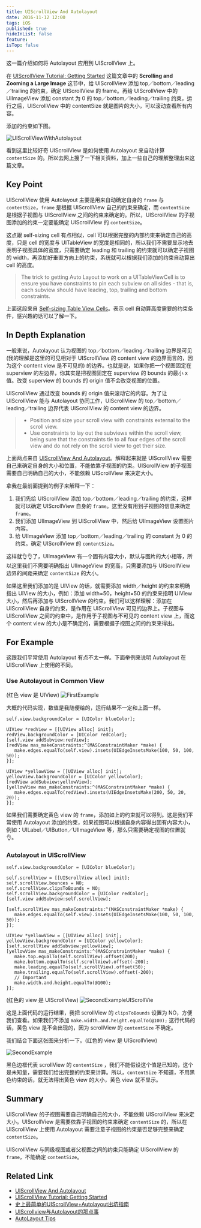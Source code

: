 ```yaml
---
title: UIScrollView And Autolayout
date: 2016-11-12 12:00
tags: iOS
published: true
hideInList: false
feature: 
isTop: false
---
```


这一篇介绍如何将 Autolayout 应用到 UIScrollView 上。

在 [UIScrollView Tutorial: Getting Started][2] 这篇文章中的 **Scrolling and Zooming a Large Image** 这节中，给 UIScrollView 添加 top／bottom／leading／trailing 的约束，确定 UIScrollView 的 frame。再给 UIScrollView 中的 UIImageView 添加 constant 为 0 的 top／bottom／leading／trailing 约束，运行之后，UIScrollView 中的 contentSize 就是图片的大小，可以滚动查看所有内容。

<!-- more -->

添加的约束如下图。

![UIScrollViewWithAutolayout][7]

看到这里比较好奇 UIScrollView 是如何使用 Autolayout 来自动计算 `contentSize` 的。所以去网上搜了一下相关资料，加上一些自己的理解整理出来这篇文章。

## Key Point

UIScrollView 使用 Autolayout 主要是用来自动确定自身的 `frame` 与 `contentSize`，`frame` 是根据 UIScrollView 自己的约束来确定，而 `contentSize` 是根据子视图与 UIScrollView 之间的约束来确定的。所以，UIScrollView 的子视图添加的约束一定要能确定 UIScrollView 的 `contentSize`。

这点跟 self-sizing cell 有点相似，cell 可以根据完整的内部约束来确定自己的高度，只是 cell 的宽度与 UITableView 的宽度是相同的，所以我们不需要显示地去表明子视图具体的宽度，只需要确定 leading 和 trailing 的约束就可以确定子视图的 width，再添加好垂直方向上的约束，系统就可以根据我们添加的约束自动算出 cell 的高度。

> The trick to getting Auto Layout to work on a UITableViewCell is to ensure you have constraints to pin each subview on all sides - that is, each subview should have leading, top, trailing and bottom constraints.

上面这段来自 [Self-sizing Table View Cells][6]。表示 cell 自动算高度需要的约束条件，感兴趣的话可以了解一下。

## In Depth Explanation

一般来说，Autolayout 认为视图的 top／bottom／leading／trailing 边界是可见 (我的理解是这里的可见相对于 UIScrollView 的 content view  的边界而言的，因为这个 content view 是不可见的) 的边界。也就是说，如果你把一个视图固定在 superview 的左边界，你其实是把视图固定在 superview 的 bounds 的最小 x 值。改变 superview 的 bounds 的 origin 值不会改变视图的位置。

UIScrollView 通过改变 bounds 的 origin 值来滚动它的内容。为了让 UIScrollView 能与 Autolayout 协同工作，UIScrollView 的 top／bottom／leading／trailing 边界代表 UIScrollView 的 content view 的边界。

> * Position and size your scroll view with constraints external to the scroll view.
> * Use constraints to lay out the subviews within the scroll view, being sure that the constraints tie to all four edges of the scroll view and do not rely on the scroll view to get their size.

上面两点来自 [UIScrollView And Autolayout][1]。解释起来就是 UIScrollView 需要自己来确定自身的大小和位置，不能依靠子视图的约束。UIScrollView 的子视图需要自己明确自己的大小，不能依赖 UIScrollView 来决定大小。

拿我在最前面提到的例子来解释一下：

1. 我们先给 UIScrollView 添加 top／bottom／leading／trailing 的约束，这样就可以确定 UIScrollView 自身的 `frame`。这里没有用到子视图的信息来确定 `frame`。
2. 我们添加 UIImageView 到 UIScrollView 中，然后给 UIImageView 设置图片内容。
3. 给 UIImageView 添加 top／bottom／leading／trailing 的 constant 为 0 的约束。确定 UIScrollView 的 `contentSize`。

这样就👌👌了，UIImageView 有一个固有内容大小，默认与图片的大小相等，所以这里我们不需要明确指出 UIImageView 的宽高，只需要添加与 UIScrollView 边界的间距来确定 `contentSize` 的大小。

如果这里我们添加的是 UIView 的话，就需要添加 width／height 的约束来明确指出 UIView 的大小，例如：添加 width=50，height=50 的约束来指明 UIView 大小，然后再添加与 UIScrollView 的约束。我们可以这样理解：添加在 UIScrollView 自身的约束，是作用在 UIScrollView 可见的边界上。子视图与 UIScrollView 之间的约束中，是作用于子视图与不可见的 content view 上，而这个 content view 的大小是不确定的，需要根据子视图之间的约束来得出。

## For Example

这跟我们平常使用 Autolayout 有点不太一样。下面举例来说明 Autolayout 在 UIScrollView 上使用的不同。

### Use Autolayout in Common View

(红色 view 是 UIView)
![FirstExample][8]

大概的代码实现，数值是我随便给的，运行结果不一定和上面一样。

```
self.view.backgroundColor = [UIColor blueColor];
  
UIView *redView = [[UIView alloc] init];
redView.backgroundColor = [UIColor redColor];
[self.view addSubview:redView];
[redView mas_makeConstraints:^(MASConstraintMaker *make) {
   make.edges.equalTo(self.view).insets(UIEdgeInsetsMake(100, 50, 100, 50));
}];
    
UIView *yellowView = [[UIView alloc] init];
yellowView.backgroundColor = [UIColor yellowColor];
[redView addSubview:yellowView];
[yellowView mas_makeConstraints:^(MASConstraintMaker *make) {
   make.edges.equalTo(redView).insets(UIEdgeInsetsMake(200, 50, 20, 20));
}];
```

如果我们需要确定黄色 view 的 `frame`，添加如上的约束就可以得到。这是我们平常使用 Autolayout 添加的约束，如果视图可以根据自身内容得出固有内容大小，例如：UILabel／UIButton／UIImageView 等，那么只需要确定视图的位置就 👌。

### Autolayout in UIScrollView

```
self.view.backgroundColor = [UIColor blueColor];
    
self.scrollView = [[UIScrollView alloc] init];
self.scrollView.bounces = NO;
self.scrollView.clipsToBounds = NO;
self.scrollView.backgroundColor = [UIColor redColor];
[self.view addSubview:self.scrollView];
    
[self.scrollView mas_makeConstraints:^(MASConstraintMaker *make) {
   make.edges.equalTo(self.view).insets(UIEdgeInsetsMake(100, 50, 100, 50));
}];
    
UIView *yellowView = [[UIView alloc] init];
yellowView.backgroundColor = [UIColor yellowColor];
[self.scrollView addSubview:yellowView];
[yellowView mas_makeConstraints:^(MASConstraintMaker *make) {
   make.top.equalTo(self.scrollView).offset(200);
   make.bottom.equalTo(self.scrollView).offset(-200);
   make.leading.equalTo(self.scrollView).offset(50);
   make.trailing.equalTo(self.scrollView).offset(-200);
   // Important
   make.width.and.height.equalTo(@100);
}];
```

(红色的 view 是 UIScrollView)
![SecondExampleUIScrollVie][9]

这是上面代码的运行结果，我把 scrollView 的 `clipsToBounds` 设置为 NO，方便我们查看。如果我们不添加 `make.width.and.height.equalTo(@100);` 这行代码的话，黄色 view 是不会出现的，因为 scrollView 的 `contentSize` 不确定。

我们结合下面这张图来分析一下。(红色的 view 是 UIScrollView)

![SecondExample][10]

黑色边框代表 scrollView 的 `contentSize` ，我们不能假设这个值是已知的，这个是未知量，需要我们给出完整的约束来计算。所以，`contentSize` 不知道，不用黑色约束的话，就无法得出黄色 view 的大小，黄色 view 就不显示。

## Summary

UIScrollView 的子视图需要自己明确自己的大小，不能依赖 UIScrollView 来决定大小。UIScrollView 是需要依靠子视图的约束来确定 `contentSize` 的，所以在 UIScrollView 上使用 Autolayout 需要注意子视图的约束是否足够完整来确定 `contentSize`。

UIScrollView 与同级视图或者父视图之间的约束只能确定 UIScrollView 的 `frame`，不能确定 `contentSize`。

## Related Link

* [UIScrollView And Autolayout][1]
* [UIScrollView Tutorial: Getting Started][2]
* [史上最简单的UIScrollView+Autolayout出坑指南][3]
* [UIScrollview与Autolayout的那点事][4]
* [AutoLayout Tips][5]

[1]: https://developer.apple.com/library/content/technotes/tn2154/_index.html#//apple_ref/doc/uid/DTS40013309-CH1-MIXED_APPROACH
[2]: https://www.raywenderlich.com/122139/uiscrollview-tutorial
[3]: https://bestswifter.com/uiscrollviewwithautolayout/
[4]: http://adad184.com/2015/12/01/scrollview-under-autolayout/
[5]: https://github.com/nixzhu/dev-blog/blob/master/autolayout-tips.md#tip-2
[6]: https://www.raywenderlich.com/129059/self-sizing-table-view-cells
[7]: https://github.com/LZhenHong/BlogImages/blob/master/UIScrollViewWithAutolayout.png?raw=true
[8]: https://github.com/LZhenHong/BlogImages/blob/master/FirstExample.png?raw=true
[9]: https://github.com/LZhenHong/BlogImages/blob/master/SecondExampleUIScrollView.png?raw=true
[10]: https://github.com/LZhenHong/BlogImages/blob/master/SecondExample.png?raw=true
